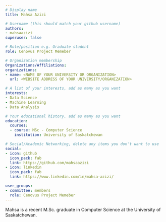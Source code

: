 ```yaml
---
# Display name
title: Mahsa Azizi

# Username (this should match your github username)
authors:
- mahsaazizi
superuser: false

# Role/position e.g. Graduate student
role: Cenovus Project Memeber

# Organization membership
Organizations/Affiliations:
organizations:
- name: <NAME OF YOUR UNIVERSITY OR ORGANIZATION>
  url: <WEBSITE ADDRESS OF YOUR UNIVERSITY/ORGANIZATION>

# A list of your interests, add as many as you want
interests:
- Data Science
- Machine Learning
- Data Analysis

# Your educational history, add as many as you want
education: 
  courses:
  - course: MSc - Computer Science
    institution: University of Saskatchewan

# Social/Academic Networking, delete any items you don't want to use
social:
- icon: github
  icon_pack: fab
  link: https://github.com/mahsaazizi
- icon: linkedin
  icon_pack: fab
  link: https://www.linkedin.com/in/mahsa-azizi/

user_groups:
- committee: members
  role: Cenovus Project Memeber
---
```

Mahsa is a recent M.Sc. graduate in Computer Science at the University of Saskatchewan. 
